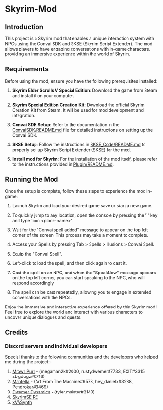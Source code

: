 # Skyrim-Mod

## Introduction
This project is a Skyrim mod that enables a unique interaction system with NPCs using the Convai SDK and SKSE (Skyrim Script Extender). The mod allows players to have engaging conversations with in-game characters, providing an immersive experience within the world of Skyrim.

## Requirements
Before using the mod, ensure you have the following prerequisites installed:

1. **Skyrim Elder Scrolls V Special Edition**: Download the game from Steam and install it on your computer.

2. **Skyrim Special Edition Creation Kit**: Download the official Skyrim Creation Kit from Steam. It will be used for mod development and integration.

3. **Convai SDK Setup**: Refer to the documentation in the [ConvaiSDK/README.md](ConvaiSDK/README.md) file for detailed instructions on setting up the Convai SDK.

4. **SKSE Setup**: Follow the instructions in [SKSE_Code/README.md](SKSE_Code/README.md) to properly set up Skyrim Script Extender (SKSE) for the mod.

5. **Install mod for Skyrim**: For the installation of the mod itself, please refer to the instructions provided in [Plugin/README.md](Plugin/README.md).

## Running the Mod
Once the setup is complete, follow these steps to experience the mod in-game:

1. Launch Skyrim and load your desired game save or start a new game.

2. To quickly jump to any location, open the console by pressing the '`' key and type 'coc \<place-name\>'.

3. Wait for the "Convai spell added" message to appear on the top left corner of the screen. This process may take a moment to complete.

4. Access your Spells by pressing Tab > Spells > Illusions > Convai Spell.

5. Equip the "Convai Spell".

6. Left-click to load the spell, and then click again to cast it.

7. Cast the spell on an NPC, and when the "SpeakNow" message appears on the top left corner, you can start speaking to the NPC, who will respond accordingly.

8. The spell can be cast repeatedly, allowing you to engage in extended conversations with the NPCs.

Enjoy the immersive and interactive experience offered by this Skyrim mod! Feel free to explore the world and interact with various characters to uncover unique dialogues and quests.

## Credits
### Discord servers and individual developers
Special thanks to the following communities and the developers who helped me during the project:-
1. [Mrowr Purr](https://discord.gg/Hgn7wUkT) - (megaman2k#2000,  rustydwemer#7733,  EXIT#3315,  zbigdogz#0718)
2. [Mantella](https://discord.gg/SAWr9zA4) - (Art From The Machine#9578,  hey_danielx#3288,  Pendrokar#3469)
3. [Dwemer Dynamics](https://discord.gg/7DaY5N3F) - (tyler.maister#2143)
4. [SkyrimSE RE](https://discord.gg/jf4ppAaE)
5. [xVASynth](https://discord.gg/7RSR8SfT)

